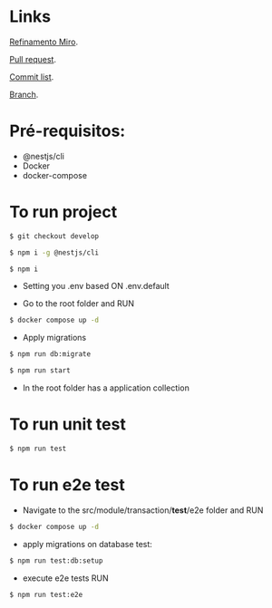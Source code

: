 # Links

[Refinamento Miro](https://miro.com/app/board/uXjVL0yVHSM=/?moveToWidget=3458764611372257897&cot=14).

[Pull request](https://github.com/joaobrasildev/test-malga/pull/1).

[Commit list](https://github.com/joaobrasildev/test-malga/pull/1/commits).

[Branch](https://github.com/joaobrasildev/test-malga/tree/develop).

# Pré-requisitos:

- @nestjs/cli
- Docker
- docker-compose

# To run project
```bash
$ git checkout develop
```

```bash
$ npm i -g @nestjs/cli
```

```bash
$ npm i
```
- Setting you .env based ON .env.default

- Go to the root folder and RUN
```bash
$ docker compose up -d
```

- Apply migrations
```bash
$ npm run db:migrate
```

```bash
$ npm run start
```



- In the root folder has a application collection

# To run unit test
```bash
$ npm run test
```

# To run e2e test

- Navigate to the src/module/transaction/__test__/e2e folder and RUN
```bash
$ docker compose up -d
```

- apply migrations on database test:
```bash
$ npm run test:db:setup
```

- execute e2e tests RUN
```bash
$ npm run test:e2e
```